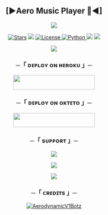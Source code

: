 <h2 align="center">
    [►Aero Music Player 🎵◄]
</h2>

<p align="center">
  <img src="https://telegra.ph//file/c6d7af5a8dc30ea72764f.jpg">
</p>

<p align="center">
<a href="https://github.com/AerodynamicV1Botz/Aero-Music-Player/stargazers"><img src="https://img.shields.io/github/stars/AerodynamicV1Botz/Aero-Music-Player?color=black&logo=github&logoColor=black&style=for-the-badge" alt="Stars" /></a>
<a href="https://github.com/AerodynamicV1Botz/Aero-Music-Player/network/members"> <img src="https://img.shields.io/github/forks/AnonymousR1025/AnonXMusic?color=black&logo=github&logoColor=black&style=for-the-badge" /></a>
<a href="https://github.com/AerodynamicV1Botz/Aero-Music-Player/blob/master/LICENSE"> <img src="https://img.shields.io/badge/License-MIT-blueviolet?style=for-the-badge" alt="License" /> </a>
<a href="https://www.python.org/"> <img src="https://img.shields.io/badge/Written%20in-Python-orange?style=for-the-badge&logo=python" alt="Python" /> </a>
<a href="https://pypi.org/project/Pyrogram/"> <img src="https://img.shields.io/pypi/v/pyrogram?color=yellow&label=pyrogram&logo=python&logoColor=green&style=for-the-badge" /></a>
<a href="https://github.com/AerodynamicV1Botz/Aero-Music-Player/commits/AnonymousR1025"> <img src="https://img.shields.io/github/last-commit/AerodynamicV1Botz/Aero-Music-Player?color=blue&logo=github&logoColor=green&style=for-the-badge" /></a>
</p>

<p align="center">
  <img src="https://telegra.ph//file/07ee52d373cbf587d6b88.png">
</p>

<h3 align="center">
    ─「 ᴅᴇᴩʟᴏʏ ᴏɴ ʜᴇʀᴏᴋᴜ 」─
</h3>

<p align="center"><a href="https://dashboard.heroku.com/new?template=https://github.com/AerodynamicV1Botz/Aero-Music-Player"> <img src="https://img.shields.io/badge/Deploy%20On%20Heroku-darkpink?style=for-the-badge&logo=heroku" width="220" height="38.45"/></a></p>


<h3 align="center">
    ─「 ᴅᴇᴩʟᴏʏ ᴏɴ ᴏᴋᴛᴇᴛᴏ 」─

<p align="center"><a href="https://cloud.okteto.com/deploy?repository=https://github.com/AerodynamicV1Botz/Aero-Music-Player"><img src="https://img.shields.io/badge/Deploy%20On%20Okteto-darkpink?style=for-the-badge&logo=Okteto" width="220" height="38.45"/></a></p>

<h3 align="center">
    ─「 sᴜᴩᴩᴏʀᴛ 」─
</h3>

<p align="center">
<a href="https://telegram.me/AerodynamicV1_UPDATE"><img src="https://img.shields.io/badge/-Support%20Channel-blue.svg?style=for-the-badge&logo=Telegram"></a>
</p>

<p align="center">
<a href="https://telegram.me/AerodynamicV1_Promotion"><img src="https://img.shields.io/badge/-Support%20Group-blue.svg?style=for-the-badge&logo=Telegram"></a>
</p>

<p align="center">
<a href="https://telegram.me/AerodynamicV1_OFFICIAL"><img src="https://img.shields.io/badge/%20AerodymamicV1-blue.svg?style=for-the-badge&logo=Telegram"></a>
</p>

<h3 align="center">
    ─「 ᴄʀᴇᴅɪᴛs 」─
</h3>

<p align="center">
<a href="https://github.com/AerodynamicV1Botz"> <img src="https://img.shields.io/badge/AerodynamiV1Botz-black?style=for-the-badge&logo=github" alt="AerodynamicV1Botz" /> </a>
</p>

